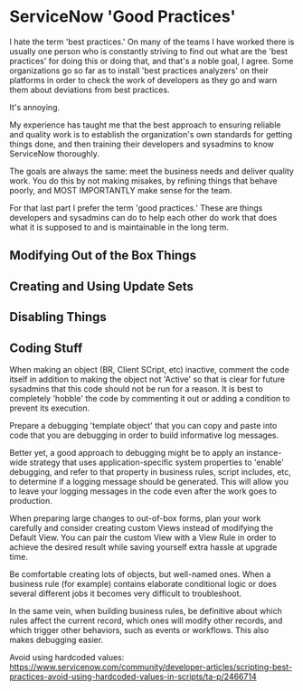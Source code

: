 
# ServiceNow 'Good Practices'

I hate the term 'best practices.' On many of the teams I have worked there is usually one person who is constantly striving to find out what are the 'best practices' for doing this or doing that, and that's a noble goal, I agree. Some organizations go so far as to install 'best practices analyzers' on their platforms in order to check the work of developers as they go and warn them about deviations from best practices.

It's annoying.

My experience has taught me that the best approach to ensuring reliable and quality work is to establish the organization's own standards for getting things done, and then training their developers and sysadmins to know ServiceNow thoroughly.

The goals are always the same: meet the business needs and deliver quality work. You do this by not making misakes, by refining things that behave poorly, and MOST IMPORTANTLY make sense for the team. 

For that last part I prefer the term 'good practices.' These are things developers and sysadmins can do to help each other do work that does what it is supposed to and is maintainable in the long term.

## Modifying Out of the Box Things



## Creating and Using Update Sets

## Disabling Things

## Coding Stuff


When making an object (BR, Client SCript, etc) inactive, comment the code itself in addition to making the object not 'Active' so that is clear for future sysadmins that this code should not be run for a reason. It is best to completely 'hobble' the code by commenting it out or adding a condition to prevent its execution.

Prepare a debugging 'template object' that you can copy and paste into code that you are debugging in order to build informative log messages.

Better yet, a good approach to debugging might be to apply an instance-wide strategy that uses application-specific system properties to 'enable' debugging, and refer to that property in business rules, script includes, etc, to determine if a logging message should be generated. This will allow you to leave your logging messages in the code even after the work goes to production.

When preparing large changes to out-of-box forms, plan your work carefully and consider creating custom Views instead of modifying the Default View. You can pair the custom View with a View Rule in order to achieve the desired result while saving yourself extra hassle at upgrade time.

Be comfortable creating lots of objects, but well-named ones. When a business rule (for example) contains elaborate conditional logic or does several different jobs it becomes very difficult to troubleshoot. 

In the same vein, when building business rules, be definitive about which rules affect the current record, which ones will modify other records, and which trigger other behaviors, such as events or workflows. This also makes debugging easier.

Avoid using hardcoded values: https://www.servicenow.com/community/developer-articles/scripting-best-practices-avoid-using-hardcoded-values-in-scripts/ta-p/2466714

